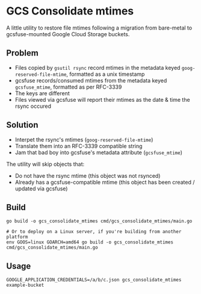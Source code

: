 # GCS Consolidate mtimes

A little utility to restore file mtimes following a migration from bare-metal to gcsfuse-mounted Google Cloud Storage buckets.

## Problem

- Files copied by `gsutil rsync` record mtimes in the metadata keyed `goog-reserved-file-mtime`, formatted as a unix timestamp
- gcsfuse records/consumed mtimes from the metadata keyed `gcsfuse_mtime`, formatted as per RFC-3339
- The keys are different
- Files viewed via gcsfuse will report their mtimes as the date & time the rsync occured

## Solution

- Interpet the rsync's mtimes (`goog-reserved-file-mtime`)
- Translate them into an RFC-3339 compatible string
- Jam that bad boy into gcsfuse's metadata attribute (`gcsfuse_mtime`)

The utility will skip objects that:

- Do not have the rsync mtime (this object was not rsynced)
- Already has a gcsfuse-compatible mtime (this object has been created / updated via gcsfuse)

## Build

```
go build -o gcs_consolidate_mtimes cmd/gcs_consolidate_mtimes/main.go

# Or to deploy on a Linux server, if you're building from another platform
env GOOS=linux GOARCH=amd64 go build -o gcs_consolidate_mtimes cmd/gcs_consolidate_mtimes/main.go
```

## Usage

```
GOOGLE_APPLICATION_CREDENTIALS=/a/b/c.json gcs_consolidate_mtimes example-bucket
```